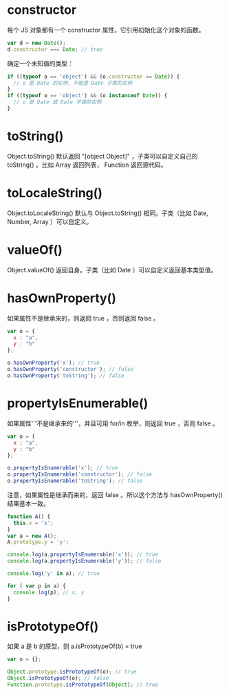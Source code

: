 # constructor
每个 JS 对象都有一个 constructor 属性，它引用初始化这个对象的函数。
```javascript
var d = new Date();
d.constructor === Date; // true
```


确定一个未知值的类型：
```javascript
if ((typeof o == 'object') && (o.constructor == Date)) {
  // o 是 Date 的实例，不能是 Date 子类的实例
}
if ((typeof o == 'object') && (o instanceof Date)) {
  // o 是 Date 或 Date 子类的实例
}
```


# toString()
Object.toString() 默认返回 "[object Object]" ，子类可以自定义自己的 toString() 。比如 Array 返回列表， Function 返回源代码。


# toLocaleString()
Object.toLocaleString() 默认与 Object.toString() 相同。子类（比如 Date, Number, Array ）可以自定义。


# valueOf()
Object.valueOf() 返回自身。子类（比如 Date ）可以自定义返回基本类型值。


# hasOwnProperty()
如果属性不是继承来的，则返回 true ，否则返回 false 。
```javascript
var o = {
  x : "a",
  y : "b"
};

o.hasOwnProperty('x'); // true
o.hasOwnProperty('constructor'); // false
o.hasOwnProperty('toString'); // false
```


# propertyIsEnumerable()
如果属性'''不是继承来的'''，并且可用 for/in 枚举，则返回 true ，否则 false 。
```javascript
var o = {
  x : "a",
  y : "b"
};

o.propertyIsEnumerable('x'); // true
o.propertyIsEnumerable('constructor'); // false
o.propertyIsEnumerable('toString'); // false
```


注意，如果属性是继承而来的，返回 false 。所以这个方法与 hasOwnProperty() 结果基本一致。
```javascript
function A() {
  this.x = 'x';
}
var a = new A();
A.prototype.y = 'y';

console.log(a.propertyIsEnumerable('x')); // true
console.log(a.propertyIsEnumerable('y')); // false

console.log('y' in a); // true

for ( var p in a) {
  console.log(p); // x, y
}
```


# isPrototypeOf()
如果 a 是 b 的原型，则 a.isPrototypeOf(b) = true

```javascript
var o = {};

Object.prototype.isPrototypeOf(o); // true
Object.isPrototypeOf(o); // false
Function.prototype.isPrototypeOf(Object); // true
```
